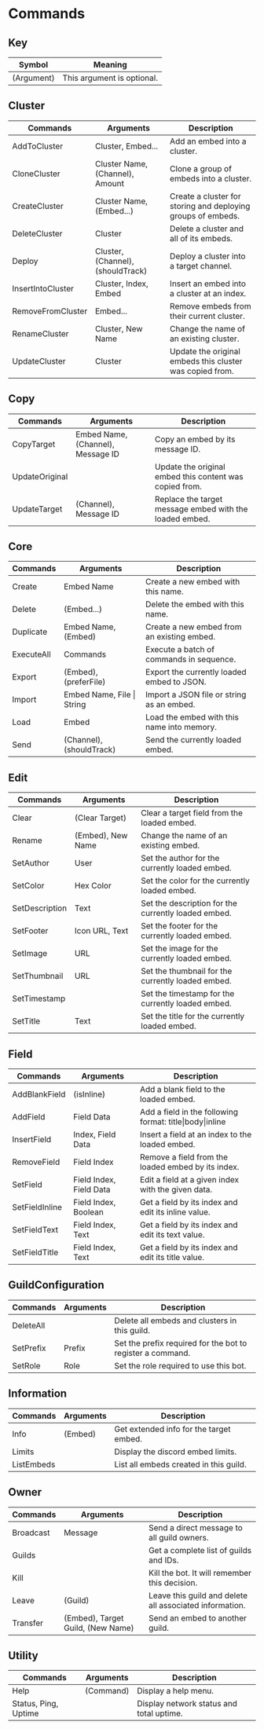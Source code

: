 # Commands

## Key
| Symbol     | Meaning                    |
| ---------- | -------------------------- |
| (Argument) | This argument is optional. |

## Cluster
| Commands          | Arguments                         | Description                                                  |
| ----------------- | --------------------------------- | ------------------------------------------------------------ |
| AddToCluster      | Cluster, Embed...                 | Add an embed into a cluster.                                 |
| CloneCluster      | Cluster Name, (Channel), Amount   | Clone a group of embeds into a cluster.                      |
| CreateCluster     | Cluster Name, (Embed...)          | Create a cluster for storing and deploying groups of embeds. |
| DeleteCluster     | Cluster                           | Delete a cluster and all of its embeds.                      |
| Deploy            | Cluster, (Channel), (shouldTrack) | Deploy a cluster into a target channel.                      |
| InsertIntoCluster | Cluster, Index, Embed             | Insert an embed into a cluster at an index.                  |
| RemoveFromCluster | Embed...                          | Remove embeds from their current cluster.                    |
| RenameCluster     | Cluster, New Name                 | Change the name of an existing cluster.                      |
| UpdateCluster     | Cluster                           | Update the original embeds this cluster was copied from.     |

## Copy
| Commands       | Arguments                         | Description                                             |
| -------------- | --------------------------------- | ------------------------------------------------------- |
| CopyTarget     | Embed Name, (Channel), Message ID | Copy an embed by its message ID.                        |
| UpdateOriginal |                                   | Update the original embed this content was copied from. |
| UpdateTarget   | (Channel), Message ID             | Replace the target message embed with the loaded embed. |

## Core
| Commands   | Arguments                  | Description                                |
| ---------- | -------------------------- | ------------------------------------------ |
| Create     | Embed Name                 | Create a new embed with this name.         |
| Delete     | (Embed...)                 | Delete the embed with this name.           |
| Duplicate  | Embed Name, (Embed)        | Create a new embed from an existing embed. |
| ExecuteAll | Commands                   | Execute a batch of commands in sequence.   |
| Export     | (Embed), (preferFile)      | Export the currently loaded embed to JSON. |
| Import     | Embed Name, File \| String | Import a JSON file or string as an embed.  |
| Load       | Embed                      | Load the embed with this name into memory. |
| Send       | (Channel), (shouldTrack)   | Send the currently loaded embed.           |

## Edit
| Commands       | Arguments         | Description                                         |
| -------------- | ----------------- | --------------------------------------------------- |
| Clear          | (Clear Target)    | Clear a target field from the loaded embed.         |
| Rename         | (Embed), New Name | Change the name of an existing embed.               |
| SetAuthor      | User              | Set the author for the currently loaded embed.      |
| SetColor       | Hex Color         | Set the color for the currently loaded embed.       |
| SetDescription | Text              | Set the description for the currently loaded embed. |
| SetFooter      | Icon URL, Text    | Set the footer for the currently loaded embed.      |
| SetImage       | URL               | Set the image for the currently loaded embed.       |
| SetThumbnail   | URL               | Set the thumbnail for the currently loaded embed.   |
| SetTimestamp   |                   | Set the timestamp for the currently loaded embed.   |
| SetTitle       | Text              | Set the title for the currently loaded embed.       |

## Field
| Commands       | Arguments               | Description                                              |
| -------------- | ----------------------- | -------------------------------------------------------- |
| AddBlankField  | (isInline)              | Add a blank field to the loaded embed.                   |
| AddField       | Field Data              | Add a field in the following format: title\|body\|inline |
| InsertField    | Index, Field Data       | Insert a field at an index to the loaded embed.          |
| RemoveField    | Field Index             | Remove a field from the loaded embed by its index.       |
| SetField       | Field Index, Field Data | Edit a field at a given index with the given data.       |
| SetFieldInline | Field Index, Boolean    | Get a field by its index and edit its inline value.      |
| SetFieldText   | Field Index, Text       | Get a field by its index and edit its text value.        |
| SetFieldTitle  | Field Index, Text       | Get a field by its index and edit its title value.       |

## GuildConfiguration
| Commands  | Arguments | Description                                                |
| --------- | --------- | ---------------------------------------------------------- |
| DeleteAll |           | Delete all embeds and clusters in this guild.              |
| SetPrefix | Prefix    | Set the prefix required for the bot to register a command. |
| SetRole   | Role      | Set the role required to use this bot.                     |

## Information
| Commands   | Arguments | Description                             |
| ---------- | --------- | --------------------------------------- |
| Info       | (Embed)   | Get extended info for the target embed. |
| Limits     |           | Display the discord embed limits.       |
| ListEmbeds |           | List all embeds created in this guild.  |

## Owner
| Commands  | Arguments                         | Description                                             |
| --------- | --------------------------------- | ------------------------------------------------------- |
| Broadcast | Message                           | Send a direct message to all guild owners.              |
| Guilds    |                                   | Get a complete list of guilds and IDs.                  |
| Kill      |                                   | Kill the bot. It will remember this decision.           |
| Leave     | (Guild)                           | Leave this guild and delete all associated information. |
| Transfer  | (Embed), Target Guild, (New Name) | Send an embed to another guild.                         |

## Utility
| Commands             | Arguments | Description                              |
| -------------------- | --------- | ---------------------------------------- |
| Help                 | (Command) | Display a help menu.                     |
| Status, Ping, Uptime |           | Display network status and total uptime. |

